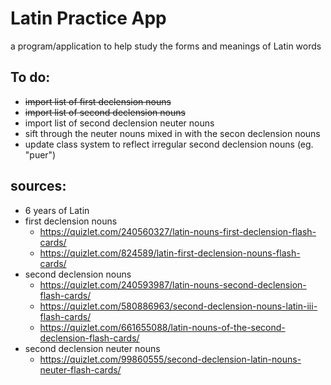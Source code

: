 # Latin Practice App

a program/application to help study the forms and meanings of Latin words
## To do:
- ~~import list of first declension nouns~~
- ~~import list of second declension nouns~~
- import list of second declension neuter nouns
- sift through the neuter nouns mixed in with the secon declension nouns
- update class system to reflect irregular second declension nouns (eg. "puer") 


## sources:
- 6 years of Latin
- first declension nouns
    - https://quizlet.com/240560327/latin-nouns-first-declension-flash-cards/
    - https://quizlet.com/824589/latin-first-declension-nouns-flash-cards/
- second declension nouns
    - https://quizlet.com/240593987/latin-nouns-second-declension-flash-cards/
    - https://quizlet.com/580886963/second-declension-nouns-latin-iii-flash-cards/
    - https://quizlet.com/661655088/latin-nouns-of-the-second-declension-flash-cards/
- second declension neuter nouns
    - https://quizlet.com/99860555/second-declension-latin-nouns-neuter-flash-cards/